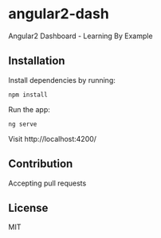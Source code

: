 # angular2-dash
Angular2 Dashboard - Learning By Example

## Installation

Install dependencies by running:

`npm install`

Run the app:

`ng serve`

Visit http://localhost:4200/

## Contribution

Accepting pull requests

## License

MIT